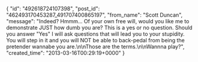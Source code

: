  {
   "id": "492618724107398",
   "post_id": "462493170453287_491707400865197",
   "from_name": "Scott Duncan",
   "message": "Indeed? Hmmm... Of your own free will, would you like me to demonstrate JUST how dumb you are? This is a yes or no question. Should you answer \"Yes\" I will ask questions that will lead you to your stupidity. You will step in it and you will NOT be able to back-pedal from being the pretender wannabe you are.\n\nThose are the terms.\n\nWannna play?",
   "created_time": "2013-03-16T00:29:19+0000"
 }

